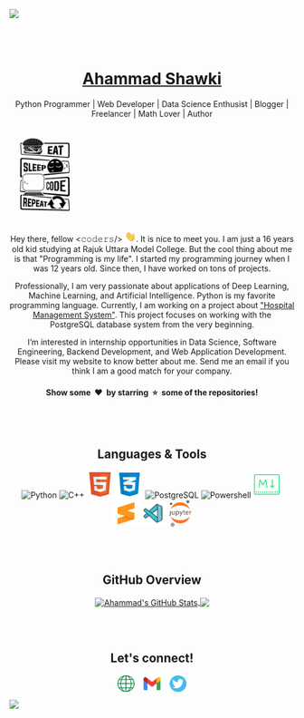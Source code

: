 ![](https://raw.githubusercontent.com/halfrost/halfrost/master/icons/header_.png)

<br><br>

<h1 align="center"> <a href ="https://ahammadshawki8.github.io/">Ahammad Shawki</a></h1>
<p align="center">Python Programmer | Web Developer | Data Science Enthusist | Blogger | Freelancer | Math Lover | Author</p>
<p align = "center"><img src="https://github.com/ahammadshawki8/ahammadshawki8/blob/master/code.gif"/></p>


<p align="center">Hey there, fellow <𝚌𝚘𝚍𝚎𝚛𝚜/> <img src="https://raw.githubusercontent.com/ABSphreak/ABSphreak/master/gifs/Hi.gif" width="20px">. It is nice to meet you. I am just a 16 years old kid studying at Rajuk Uttara Model College. But the cool thing about me is that "Programming is my life". I started my programming journey when I was 12 years old. Since then, I have worked on tons of projects.</a>

<p align="center">Professionally, I am very passionate about applications of Deep Learning, Machine Learning, and Artificial Intelligence. Python is my favorite programming language. Currently, I am working on a project about <a href = "https://github.com/ahammadshawki8/Hospital-Management-System">"Hospital Management System"</a>. This project focuses on working with the PostgreSQL database system from the very beginning.</p>

<p align="center">I’m interested in internship opportunities in Data Science, Software Engineering, Backend Development, and Web Application Development. Please visit my website to know better about me. Send me an email if you think I am a good match for your company. <br>
  
<h4 align="center">Show some &nbsp;❤️&nbsp; by starring  &nbsp;⭐&nbsp; some of the repositories!</h4>
</p>

<br><br>

<h2 align="center"> Languages & Tools </h2>
<p align="center">
<img src="https://devicons.github.io/devicon/devicon.git/icons/python/python-original.svg" alt="Python" width="48" height="48"/>&nbsp;<img src="https://devicons.github.io/devicon/devicon.git/icons/cplusplus/cplusplus-original.svg" alt="C++" width="48" height="48"/>&nbsp;<img src="https://github.com/ahammadshawki8/ahammadshawki8/blob/master/html.svg" alt="HTML" width="48" height="48"/>&nbsp;<img src="https://github.com/ahammadshawki8/ahammadshawki8/blob/master/css.png" alt="CSS" width="48" height="48"/>&nbsp;<img src="https://devicons.github.io/devicon/devicon.git/icons/postgresql/postgresql-original.svg" alt="PostgreSQL" width="48" height="48"/>&nbsp;<img src="https://www.freeiconspng.com/uploads/powershell-icon-9.png" alt="Powershell" width="48" height="48"/>&nbsp;<img src="https://github.com/ahammadshawki8/ahammadshawki8/blob/master/markdown.png" alt="Markdown" width="48" height="48"/>&nbsp;<img src="https://github.com/ahammadshawki8/ahammadshawki8/blob/master/sublime.png" alt="sublime" width="48" height="48"/><img src="https://github.com/ahammadshawki8/ahammadshawki8/blob/master/vscode.png" alt="vscode" width="48" height="48"/>&nbsp;<img src="https://github.com/ahammadshawki8/ahammadshawki8/blob/master/jupyter.png" alt="jupyter" width="40" height="48"/>  </p>


<br><br>

<h2 align="center"> GitHub Overview </h2>
<p align="center">
<a href="https://github.com/ahammadshawki8/github-readme-stats">
  <img align="center" src="https://github-readme-stats.anuraghazra1.vercel.app/api?username=ahammadshawki8&show_icons=true&include_all_commits=true" alt="Ahammad's GitHub Stats" />
</a>
<a href="https://github.com/ahammadshawki8/github-readme-stats">
  <img align="center" src="https://github-readme-stats.anuraghazra1.vercel.app/api/top-langs/?username=ahammadshawki8&layout=compact" />
</a></p>


<br><br>

<h2 align="center"> Let's connect! </h2>
<p align="center">
<a href="https://ahammadshawki8.github.io/"><img align="center" width="30px" src="https://github.com/ahammadshawki8/ahammadshawki8/blob/master/website.png" /></a> &nbsp;&nbsp; <a href="mailto:ahammadshawki8@gmail.com"><img align="center" width="30px" src="https://github.com/ahammadshawki8/ahammadshawki8/blob/master/mail.png" /></a> &nbsp;&nbsp; <a href="https://twitter.com/AhammadShawki8"><img align="center" width="30px" src="https://github.com/ahammadshawki8/ahammadshawki8/blob/master/twitter.png" /></a> </p>

![](https://raw.githubusercontent.com/Subhampreet/Subhampreet/master/media/footer.png)
